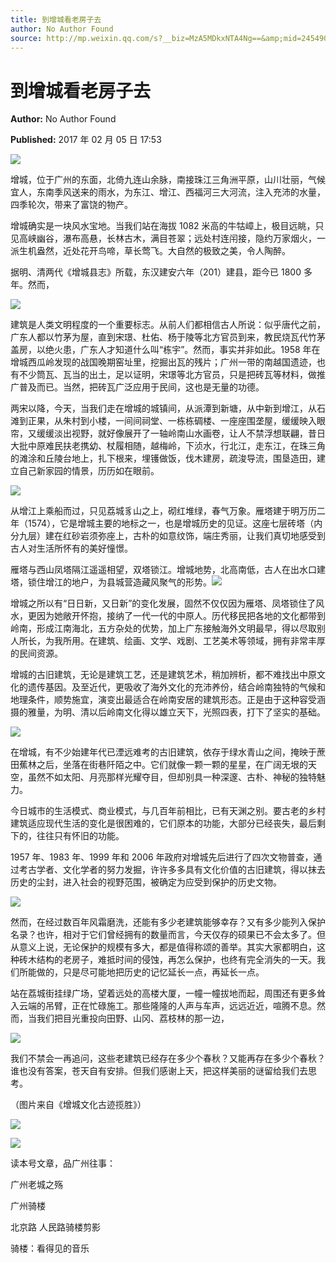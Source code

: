 ```yaml
---
title: 到增城看老房子去
author: No Author Found
source: http://mp.weixin.qq.com/s?__biz=MzA5MDkxNTA4Ng==&amp;mid=2454905390&amp;idx=1&amp;sn=2739c1147229754bde11d8708a7b9c42&amp;chksm=87a22a4fb0d5a359cf6374dee346796c72ed6a40bb9d08c8b5d720a0998b61232c0e2fce759b#rd
---
```


# 到增城看老房子去

**Author:** No Author Found

**Published:** 2017 年 02 月 05 日 17:53

![](http://mmbiz.qpic.cn/mmbiz_jpg/PJWG74pLsMY6VjSs8icl92DouG8adAGS0ibIkmicA6dYrXchQel1ic3LTtD572I9r9sbW2tOnBvpibgicAXRcdc4p5aA/0?wx_fmt=jpeg)

增城，位于广州的东面，北倚九连山余脉，南接珠江三角洲平原，山川壮丽，气候宜人，东南季风送来的雨水，为东江、增江、西福河三大河流，注入充沛的水量，四季轮次，带来了富饶的物产。

增城确实是一块风水宝地。当我们站在海拔 1082 米高的牛牯嶂上，极目远眺，只见高峡幽谷，瀑布高悬，长林古木，满目苍翠；远处村连闬接，隐约万家烟火，一派生机盎然，近处花开鸟啼，草长莺飞。大自然的极致之美，令人陶醉。

据明、清两代《增城县志》所载，东汉建安六年（201）建县，距今已 1800 多年。然而，

![](http://mmbiz.qpic.cn/mmbiz_jpg/PJWG74pLsMb53919ICgP4DVysKa0ibK0yuHR0iaTELN97r2Xb7HAWtaoVnt1fFNf8u7Ng0WrEpVDOialwTqARMUUw/0?wx_fmt=jpeg)

建筑是人类文明程度的一个重要标志。从前人们都相信古人所说：似乎唐代之前，广东人都以竹茅为屋，直到宋璟、杜佑、杨于陵等北方官员到来，教民烧瓦代竹茅盖房，以绝火患，广东人才知道什么叫“栋宇”。然而，事实并非如此。1958 年在增城西瓜岭发现的战国晚期窑址里，挖掘出瓦的残片；广州一带的南越国遗迹，也有不少筒瓦、瓦当的出土，足以证明，宋璟等北方官员，只是把砖瓦等材料，做推广普及而已。当然，把砖瓦广泛应用于民间，这也是无量的功德。

两宋以降，今天，当我们走在增城的城镇间，从派潭到新塘，从中新到增江，从石滩到正果，从朱村到小楼，一间间祠堂、一栋栋碉楼、一座座围垄屋，缓缓映入眼帘，又缓缓淡出视野，就好像展开了一轴岭南山水画卷，让人不禁浮想联翩，昔日大批中原难民扶老携幼、杖履相随，越梅岭，下浈水，行北江，走东江，在珠三角的滩涂和丘陵台地上，扎下根来，埋镬做饭，伐木建房，疏浚导流，围垦造田，建立自己新家园的情景，历历如在眼前。

![](http://mmbiz.qpic.cn/mmbiz_jpg/PJWG74pLsMb53919ICgP4DVysKa0ibK0y5YicRnTY2I8q4ibYLgM4Y5fw85OzE7D0Cu9ayz1ibw2WgVBL9jibRbFiaOA/0?wx_fmt=jpeg)

从增江上乘船而过，只见荔城豸山之上，砌红堆绿，春气万象。雁塔建于明万历二年（1574），它是增城主要的地标之一，也是增城历史的见证。这座七层砖塔（内分九层）建在红砂岩须弥座上，古朴的如意纹饰，端庄秀丽，让我们真切地感受到古人对生活所怀有的美好憧憬。

雁塔与西山凤塔隔江遥遥相望，双塔锁江。增城地势，北高南低，古人在出水口建塔，锁住增江的地户，为县城营造藏风聚气的形势。![](http://mmbiz.qpic.cn/mmbiz_jpg/PJWG74pLsMb53919ICgP4DVysKa0ibK0yvHruou9W1WmjjPTQbVALUNTAGibK907j9EVfptO1W5Q4kjFvdOKeG4A/0?wx_fmt=jpeg)

增城之所以有“日日新，又日新”的变化发展，固然不仅仅因为雁塔、凤塔锁住了风水，更因为她敞开怀抱，接纳了一代一代的中原人。历代移民把各地的文化都带到岭南，形成江南海北，五方杂处的优势，加上广东接触海外文明最早，得以尽取别人所长，为我所用。在建筑、绘画、文学、戏剧、工艺美术等领域，拥有非常丰厚的民间资源。

增城的古旧建筑，无论是建筑工艺，还是建筑艺术，稍加辨析，都不难找出中原文化的遗传基因。及至近代，更吸收了海外文化的充沛养份，结合岭南独特的气候和地理条件，顺势施宜，演变出最适合在岭南安居的建筑形态。正是由于这种容受涵摄的雅量，为明、清以后岭南文化得以雄立天下，光照四表，打下了坚实的基础。

![](http://mmbiz.qpic.cn/mmbiz_jpg/PJWG74pLsMb53919ICgP4DVysKa0ibK0y6QUGCgtrHqO0eOCNqUJukH5w2oM7NakFwoMDHOz78fdlvTYibNic8Ydg/0?wx_fmt=jpeg)

在增城，有不少始建年代已湮远难考的古旧建筑，依存于绿水青山之间，掩映于蔗田蕉林之后，坐落在街巷阡陌之中。它们就像一颗一颗的星星，在广阔无垠的天空，虽然不如太阳、月亮那样光耀夺目，但却别具一种深邃、古朴、神秘的独特魅力。

今日城市的生活模式、商业模式，与几百年前相比，已有天渊之别。要古老的乡村建筑适应现代生活的变化是很困难的，它们原本的功能，大部分已经丧失，最后剩下的，往往只有怀旧的功能。

1957 年、1983 年、1999 年和 2006 年政府对增城先后进行了四次文物普查，通过考古学者、文化学者的努力发掘，许许多多具有文化价值的古旧建筑，得以抹去历史的尘封，进入社会的视野范围，被确定为应受到保护的历史文物。

![](http://mmbiz.qpic.cn/mmbiz_jpg/PJWG74pLsMb53919ICgP4DVysKa0ibK0y1zhyNGEVESlkiaf8PZOdccAprMsjznVYia7akXKOiczjjibz4zf3oh0jsg/0?wx_fmt=jpeg)

然而，在经过数百年风霜磨洗，还能有多少老建筑能够幸存？又有多少能列入保护名录？也许，相对于它们曾经拥有的数量而言，今天仅存的硕果已不会太多了。但从意义上说，无论保护的规模有多大，都是值得称颂的善举。其实大家都明白，这种砖木结构的老房子，难抵时间的侵蚀，再怎么保护，也终有完全消失的一天。我们所能做的，只是尽可能地把历史的记忆延长一点，再延长一点。

站在荔城街挂绿广场，望着远处的高楼大厦，一幢一幢拔地而起，周围还有更多耸入云端的吊臂，正在忙碌施工。那些隆隆的人声与车声，远远近近，喧腾不息。然而，当我们把目光重投向田野、山冈、荔枝林的那一边，

![](http://mmbiz.qpic.cn/mmbiz_jpg/PJWG74pLsMb53919ICgP4DVysKa0ibK0yCNApfaYKxfJZY2NgLiczZ9akrkibb6gfWwb09IRmEFI8Buj0eTSMo9Ow/0?wx_fmt=jpeg)

我们不禁会一再追问，这些老建筑已经存在多少个春秋？又能再存在多少个春秋？谁也没有答案，苍天自有安排。但我们感谢上天，把这样美丽的谜留给我们去思考。

（图片来自《增城文化古迹揽胜》）

![](http://mmbiz.qpic.cn/mmbiz_gif/PJWG74pLsMYf2b50xFTbTsibmjv5gNVOx0WJKjAxnCMLPMTc6Ofg5xtQ4IbdOME8K4hNfnWUtQcdJXBQRWvkCwg/0?wx_fmt=gif)

![](http://mmbiz.qpic.cn/mmbiz_gif/PJWG74pLsMYf2b50xFTbTsibmjv5gNVOx0WJKjAxnCMLPMTc6Ofg5xtQ4IbdOME8K4hNfnWUtQcdJXBQRWvkCwg/0?wx_fmt=gif)

读本号文章，品广州往事：

广州老城之殇

广州骑楼

北京路 人民路骑楼剪影

骑楼：看得见的音乐
